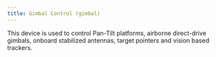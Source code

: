 ```yaml
---
title: Gimbal Control (gimbal)
---
```


This device is used to control Pan-Tilt platforms, airborne direct-drive gimbals, onboard stabilized antennas, target pointers and vision based trackers.
